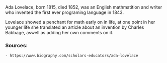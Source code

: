 Ada Lovelace, born 1815, died 1852, was an English mathmatition and writer who invented the first ever programing language in 1843. 

Lovelace showed a penchant for math early on in life, at one point in her younger life she translated an article about an invention by Charles Babbage, aswell as adding her own comments on it. 































### Sources:
    - https://www.biography.com/scholars-educators/ada-lovelace
